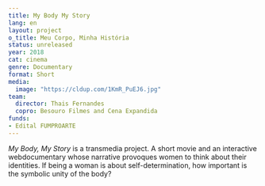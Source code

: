 ```yaml
---
title: My Body My Story
lang: en
layout: project
o_title: Meu Corpo, Minha História
status: unreleased
year: 2018
cat: cinema
genre: Documentary
format: Short
media:
  image: "https://cldup.com/1KmR_PuEJ6.jpg"
team:
  director: Thais Fernandes
  copro: Besouro Filmes and Cena Expandida
funds:
- Edital FUMPROARTE
---
```


_My Body, My Story_ is a transmedia project. A short movie and an interactive webdocumentary whose narrative provoques women to think about their identities. If being a woman is about self-determination, how important is the symbolic unity of the body?
